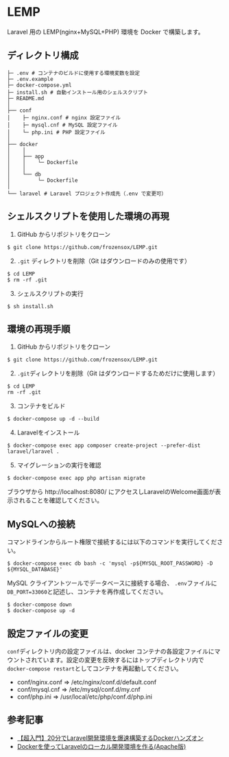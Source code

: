 # LEMP
Laravel 用の LEMP(nginx+MySQL+PHP) 環境を Docker で構築します。

## ディレクトリ構成
```
├─ .env # コンテナのビルドに使用する環境変数を設定
├─ .env.example
├─ docker-compose.yml
├─ install.sh # 自動インストール用のシェルスクリプト
├─ README.md
│
├── conf
│    ├─ nginx.conf # nginx 設定ファイル
│    ├─ mysql.cnf # MySQL 設定ファイル
│    └─ php.ini # PHP 設定ファイル
│
├── docker
│    │
│    ├── app
│    │    └─ Dockerfile
│    │
│    └── db
│         └─ Dockerfile
│
└── laravel # Laravel プロジェクト作成先（.env で変更可）
```

## シェルスクリプトを使用した環境の再現
1. GitHub からリポジトリをクローン
```
$ git clone https://github.com/frozensox/LEMP.git
```
2. `.git` ディレクトリを削除（Git はダウンロードのみの使用です）
```
$ cd LEMP
$ rm -rf .git
```
3. シェルスクリプトの実行
```
$ sh install.sh
```

## 環境の再現手順
1. GitHub からリポジトリをクローン
```
$ git clone https://github.com/frozensox/LEMP.git
```
2. `.git`ディレクトリを削除（Git はダウンロードするためだけに使用します）
```
$ cd LEMP
rm -rf .git
```
3. コンテナをビルド
```
$ docker-compose up -d --build
```
4. Laravelをインストール
```
$ docker-compose exec app composer create-project --prefer-dist laravel/laravel .
```
5. マイグレーションの実行を確認
```
$ docker-compose exec app php artisan migrate
```
ブラウザから http://localhost:8080/ にアクセスしLaravelのWelcome画面が表示されることを確認してください。

## MySQLへの接続
コマンドラインからルート権限で接続するには以下のコマンドを実行してください。
```
$ docker-compose exec db bash -c 'mysql -p${MYSQL_ROOT_PASSWORD} -D ${MYSQL_DATABASE}'
```
MySQL クライアントツールでデータベースに接続する場合、 `.env`ファイルに`DB_PORT=33060`と記述し、コンテナを再作成してください。
```
$ docker-compose down
$ docker-compose up -d
```

## 設定ファイルの変更
`conf`ディレクトリ内の設定ファイルは、docker コンテナの各設定ファイルにマウントされています。設定の変更を反映するにはトップディレクトリ内で`docker-compose restart`としてコンテナを再起動してください。
- conf/nginx.conf  => /etc/nginx/conf.d/default.conf
- conf/mysql.cnf   => /etc/mysql/conf.d/my.cnf
- conf/php.ini     => /usr/local/etc/php/conf.d/php.ini

## 参考記事
- [【超入門】20分でLaravel開発環境を爆速構築するDockerハンズオン](https://qiita.com/ucan-lab/items/56c9dc3cf2e6762672f4)
- [Dockerを使ってLaravelのローカル開発環境を作る(Apache版)](https://qiita.com/ucan-lab/items/38cd04cee1f3f9e024b9)
